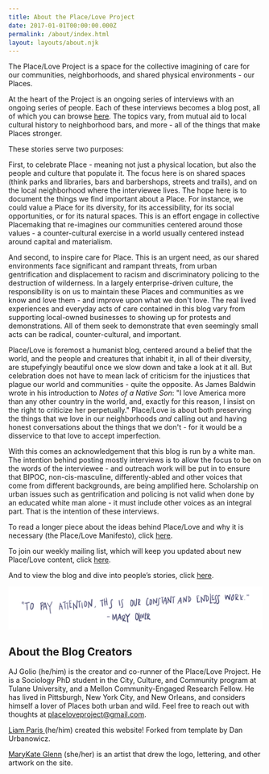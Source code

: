 ```yaml
---
title: About the Place/Love Project
date: 2017-01-01T00:00:00.000Z
permalink: /about/index.html
layout: layouts/about.njk
---
```

The Place/Love Project is a space for the collective imagining of care for our communities, neighborhoods, and shared physical environments - our Places.

At the heart of the Project is an ongoing series of interviews with an ongoing series of people. Each of these interviews becomes a blog post, all of which you can browse [here](https://placeloveproject.org/). The topics vary, from mutual aid to local cultural history to neighborhood bars, and more - all of the things that make Places stronger.

These stories serve two purposes:

First, to celebrate Place - meaning not just a physical location, but also the people and culture that populate it. The focus here is on shared spaces (think parks and libraries, bars and barbershops, streets and trails), and on the local neighborhood where the interviewee lives. The hope here is to document the things we find important about a Place. For instance, we could value a Place for its diversity, for its accessibility, for its social opportunities, or for its natural spaces. This is an effort engage in collective Placemaking that re-imagines our communities centered around those values - a counter-cultural exercise in a world usually centered instead around capital and materialism.

And second, to inspire care for Place. This is an urgent need, as our shared environments face significant and rampant threats, from urban gentrification and displacement to racism and discriminatory policing to the destruction of wilderness. In a largely enterprise-driven culture, the responsibility is on us to maintain these Places and communities as we know and love them - and improve upon what we don't love. The real lived experiences and everyday acts of care contained in this blog vary from supporting local-owned businesses to showing up for protests and demonstrations. All of them seek to demonstrate that even seemingly small acts can be radical, counter-cultural, and important.

Place/Love is foremost a humanist blog, centered around a belief that the world, and the people and creatures that inhabit it, in all of their diversity, are stupefyingly beautiful once we slow down and take a look at it all. But celebration does not have to mean lack of criticism for the injustices that plague our world and communities - quite the opposite. As James Baldwin wrote in his introduction to *Notes of a Native Son*: "I love America more than any other country in the world, and, exactly for this reason, I insist on the right to criticize her perpetually." Place/Love is about both preserving the things that we love in our neighborhoods *and* calling out and having honest conversations about the things that we don't - for it would be a disservice to that love to accept imperfection.

With this comes an acknowledgement that this blog is run by a white man. The intention behind posting mostly interviews is to allow the focus to be on the words of the interviewee - and outreach work will be put in to ensure that BIPOC, non-cis-masculine, differently-abled and other voices that come from different backgrounds, are being amplified here. Scholarship on urban issues such as gentrification and policing is not valid when done by an educated white man alone - it must include other voices as an integral part. That is the intention of these interviews.

To read a longer piece about the ideas behind Place/Love and why it is necessary (the Place/Love Manifesto), click [here](/manifesto).

To join our weekly mailing list, which will keep you updated about new Place/Love content, click [here](https://placeloveproject.substack.com/welcome).

And to view the blog and dive into people’s stories, click [here](/).

![](/static/img/quote.png)

## About the Blog Creators

AJ Golio (he/him) is the creator and co-runner of the Place/Love Project. He is a Sociology PhD student in the City, Culture, and Community program at Tulane University, and a Mellon Community-Engaged Research Fellow. He has lived in Pittsburgh, New York City, and New Orleans, and considers himself a lover of Places both urban and wild. Feel free to reach out with thoughts at [placeloveproject@gmail.com](mailto:agolio@tulane.edu). 

[Liam Paris ](https://www.liamparis.com) (he/him) created this website! Forked from template by Dan Urbanowicz.

[MaryKate Glenn](https://www.instagram.com/mkg414/) (she/her) is an artist that drew the logo, lettering, and other artwork on the site.